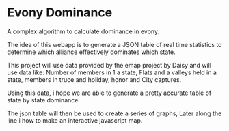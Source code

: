 Evony Dominance
==============

A complex algorithm to calculate dominance in evony.

The idea of this webapp is to generate a JSON table of real time statistics to determine which alliance effectively dominates which state.

This project will use data provided by the emap project by Daisy and will use data like:
Number of members in 1 a state, Flats and a valleys held in a state, members in truce and holiday, honor and City captures.

Using this data, i hope we are able to generate a pretty accurate table of state by state dominance.

The json table will then be used to create a series of graphs, Later along the line i how to make an interactive javascript map.
